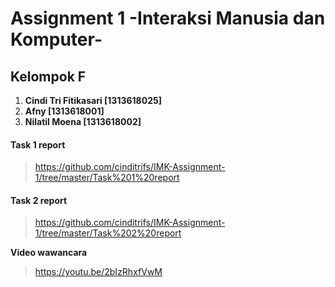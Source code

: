 # Assignment 1 -Interaksi Manusia dan Komputer-
## Kelompok F
1. **Cindi Tri Fitikasari [1313618025]**
2. **Afny [1313618001]**
3. **Nilatil Moena [1313618002]**
#### Task 1 report
> https://github.com/cinditrifs/IMK-Assignment-1/tree/master/Task%201%20report
#### Task 2 report
> https://github.com/cinditrifs/IMK-Assignment-1/tree/master/Task%202%20report

**Video wawancara**
> https://youtu.be/2bIzRhxfVwM
